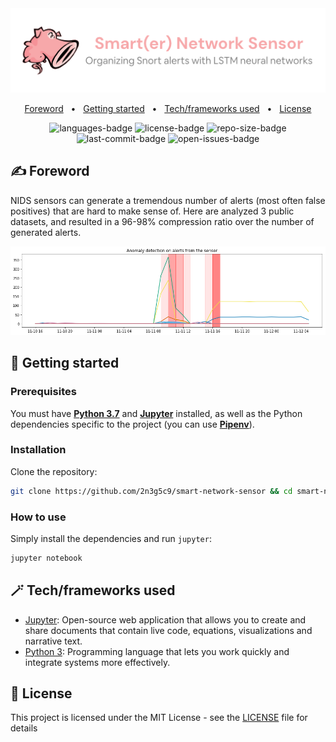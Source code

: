 <div align="center">
  <img width="512" src="https://raw.githubusercontent.com/2n3g5c9/smart-network-sensor/master/img/banner.png" alt="smart-network-sensor">
</div>

<p align="center">
    <a href="#%EF%B8%8F-foreword">Foreword</a>
    &nbsp; • &nbsp;
    <a href="#-getting-started">Getting started</a>
    &nbsp; • &nbsp;
    <a href="#-techframeworks-used">Tech/frameworks used</a>
    &nbsp; • &nbsp;
    <a href="#-license">License</a>
</p>

<p align="center">
    <img src="https://img.shields.io/github/languages/count/2n3g5c9/smart-network-sensor.svg?style=flat" alt="languages-badge"/>
    <img src="https://img.shields.io/github/license/2n3g5c9/smart-network-sensor" alt="license-badge">
    <img src="https://img.shields.io/github/repo-size/2n3g5c9/smart-network-sensor" alt="repo-size-badge">
    <img src="https://img.shields.io/github/last-commit/2n3g5c9/smart-network-sensor" alt="last-commit-badge">
    <img src="https://img.shields.io/github/issues-raw/2n3g5c9/smart-network-sensor" alt="open-issues-badge">
</p>

## ✍️ Foreword

NIDS sensors can generate a tremendous number of alerts (most often false positives) that are hard to make sense of. Here are analyzed 3 public datasets, and resulted in a 96-98% compression ratio over the number of generated alerts.

<div align="center">
  <img width="650" src="https://raw.githubusercontent.com/2n3g5c9/smart-network-sensor/master/img/example.png" alt="smart-network-sensor example">
</div>

## 🏁 Getting started

### Prerequisites

You must have **[Python 3.7](https://www.python.org/downloads/)** and **[Jupyter](https://jupyter.org/install)** installed, as well as the Python dependencies specific to the project (you can use **[Pipenv](https://github.com/pypa/pipenv)**).

### Installation

Clone the repository:

````bash
git clone https://github.com/2n3g5c9/smart-network-sensor && cd smart-network-sensor
````

### How to use

Simply install the dependencies and run `jupyter`:

````bash
jupyter notebook
````

## 🪄 Tech/frameworks used

- [Jupyter](https://jupyter.org/): Open-source web application that allows you to create and share documents that contain live code, equations, visualizations and narrative text.
- [Python 3](https://www.python.org/): Programming language that lets you work quickly and integrate systems more effectively.

## 📃 License

This project is licensed under the MIT License - see the [LICENSE](LICENSE) file for details

